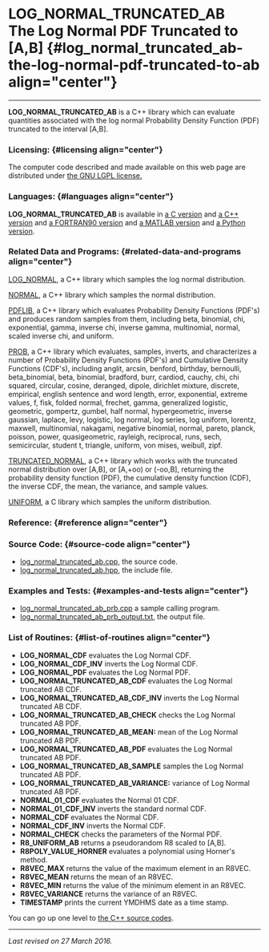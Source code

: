 LOG\_NORMAL\_TRUNCATED\_AB\
The Log Normal PDF Truncated to \[A,B\] {#log_normal_truncated_ab-the-log-normal-pdf-truncated-to-ab align="center"}
=======================================

------------------------------------------------------------------------

**LOG\_NORMAL\_TRUNCATED\_AB** is a C++ library which can evaluate
quantities associated with the log normal Probability Density Function
(PDF) truncated to the interval \[A,B\].

### Licensing: {#licensing align="center"}

The computer code described and made available on this web page are
distributed under [the GNU LGPL license.](../../txt/gnu_lgpl.txt)

### Languages: {#languages align="center"}

**LOG\_NORMAL\_TRUNCATED\_AB** is available in [a C
version](../../c_src/log_normal_truncated_ab/log_normal_truncated_ab.md)
and [a C++
version](../../master/log_normal_truncated_ab/log_normal_truncated_ab.md)
and [a FORTRAN90
version](../../f_src/log_normal_truncated_ab/log_normal_truncated_ab.md)
and [a MATLAB
version](../../m_src/log_normal_truncated_ab/log_normal_truncated_ab.md)
and [a Python
version](../../py_src/log_normal_truncated_ab/log_normal_truncated_ab.md).

### Related Data and Programs: {#related-data-and-programs align="center"}

[LOG\_NORMAL](../../master/log_normal/log_normal.md), a C++ library
which samples the log normal distribution.

[NORMAL](../../master/normal/normal.md), a C++ library which samples
the normal distribution.

[PDFLIB](../../master/pdflib/pdflib.md), a C++ library which
evaluates Probability Density Functions (PDF's) and produces random
samples from them, including beta, binomial, chi, exponential, gamma,
inverse chi, inverse gamma, multinomial, normal, scaled inverse chi, and
uniform.

[PROB](../../master/prob/prob.md), a C++ library which evaluates,
samples, inverts, and characterizes a number of Probability Density
Functions (PDF's) and Cumulative Density Functions (CDF's), including
anglit, arcsin, benford, birthday, bernoulli, beta\_binomial, beta,
binomial, bradford, burr, cardiod, cauchy, chi, chi squared, circular,
cosine, deranged, dipole, dirichlet mixture, discrete, empirical,
english sentence and word length, error, exponential, extreme values, f,
fisk, folded normal, frechet, gamma, generalized logistic, geometric,
gompertz, gumbel, half normal, hypergeometric, inverse gaussian,
laplace, levy, logistic, log normal, log series, log uniform, lorentz,
maxwell, multinomial, nakagami, negative binomial, normal, pareto,
planck, poisson, power, quasigeometric, rayleigh, reciprocal, runs,
sech, semicircular, student t, triangle, uniform, von mises, weibull,
zipf.

[TRUNCATED\_NORMAL](../../master/truncated_normal/truncated_normal.md),
a C++ library which works with the truncated normal distribution over
\[A,B\], or \[A,+oo) or (-oo,B\], returning the probability density
function (PDF), the cumulative density function (CDF), the inverse CDF,
the mean, the variance, and sample values.

[UNIFORM](../../c_src/uniform/uniform.md), a C library which samples
the uniform distribution.

### Reference: {#reference align="center"}

### Source Code: {#source-code align="center"}

-   [log\_normal\_truncated\_ab.cpp](log_normal_truncated_ab.cpp), the
    source code.
-   [log\_normal\_truncated\_ab.hpp](log_normal_truncated_ab.hpp), the
    include file.

### Examples and Tests: {#examples-and-tests align="center"}

-   [log\_normal\_truncated\_ab\_prb.cpp](log_normal_truncated_ab_prb.cpp)
    a sample calling program.
-   [log\_normal\_truncated\_ab\_prb\_output.txt](log_normal_truncated_ab_prb_output.txt),
    the output file.

### List of Routines: {#list-of-routines align="center"}

-   **LOG\_NORMAL\_CDF** evaluates the Log Normal CDF.
-   **LOG\_NORMAL\_CDF\_INV** inverts the Log Normal CDF.
-   **LOG\_NORMAL\_PDF** evaluates the Log Normal PDF.
-   **LOG\_NORMAL\_TRUNCATED\_AB\_CDF** evaluates the Log Normal
    truncated AB CDF.
-   **LOG\_NORMAL\_TRUNCATED\_AB\_CDF\_INV** inverts the Log Normal
    truncated AB CDF.
-   **LOG\_NORMAL\_TRUNCATED\_AB\_CHECK** checks the Log Normal
    truncated AB PDF.
-   **LOG\_NORMAL\_TRUNCATED\_AB\_MEAN:** mean of the Log Normal
    truncated AB PDF.
-   **LOG\_NORMAL\_TRUNCATED\_AB\_PDF** evaluates the Log Normal
    truncated AB PDF.
-   **LOG\_NORMAL\_TRUNCATED\_AB\_SAMPLE** samples the Log Normal
    truncated AB PDF.
-   **LOG\_NORMAL\_TRUNCATED\_AB\_VARIANCE:** variance of Log Normal
    truncated AB PDF.
-   **NORMAL\_01\_CDF** evaluates the Normal 01 CDF.
-   **NORMAL\_01\_CDF\_INV** inverts the standard normal CDF.
-   **NORMAL\_CDF** evaluates the Normal CDF.
-   **NORMAL\_CDF\_INV** inverts the Normal CDF.
-   **NORMAL\_CHECK** checks the parameters of the Normal PDF.
-   **R8\_UNIFORM\_AB** returns a pseudorandom R8 scaled to \[A,B\].
-   **R8POLY\_VALUE\_HORNER** evaluates a polynomial using Horner's
    method.
-   **R8VEC\_MAX** returns the value of the maximum element in an R8VEC.
-   **R8VEC\_MEAN** returns the mean of an R8VEC.
-   **R8VEC\_MIN** returns the value of the minimum element in an R8VEC.
-   **R8VEC\_VARIANCE** returns the variance of an R8VEC.
-   **TIMESTAMP** prints the current YMDHMS date as a time stamp.

You can go up one level to [the C++ source codes](../cpp_src.md).

------------------------------------------------------------------------

*Last revised on 27 March 2016.*
